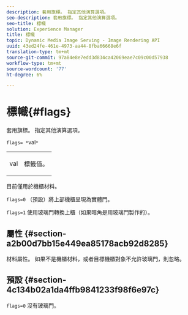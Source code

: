 ```yaml
---
description: 套用旗標。 指定其他演算選項。
seo-description: 套用旗標。 指定其他演算選項。
seo-title: 標幟
solution: Experience Manager
title: 標幟
topic: Dynamic Media Image Serving - Image Rendering API
uuid: 43ed24fe-461e-4973-aa44-8fba66668e6f
translation-type: tm+mt
source-git-commit: 97a84e8e7edd3d834ca42069eae7c09c00d57938
workflow-type: tm+mt
source-wordcount: '77'
ht-degree: 6%

---
```



# 標幟{#flags}

套用旗標。 指定其他演算選項。

`flags= *`val`*`

<table id="simpletable_00B21BD9E47E4D2FB0042CB507431916"> 
 <tr class="strow"> 
  <td class="stentry"> <p><span class="varname"> val</span> </p> </td> 
  <td class="stentry"> <p>標籤值。 </p></td> 
 </tr> 
</table>

目前僅用於機櫃材料。

`flags=0` （預設）將上部機櫃呈現為實體門。

`flags=1` 使用玻璃門轉換上櫃（如果暗角是用玻璃門製作的）。

## 屬性 {#section-a2b00d7bb15e449ea85178acb92d8285}

材料屬性。 如果不是機櫃材料，或者目標機櫃對象不允許玻璃門，則忽略。

## 預設 {#section-4c134b02a1da4ffb9841233f98f6e97c}

`flags=0` 沒有玻璃門。
